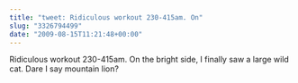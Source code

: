 ```yaml
---
title: "tweet: Ridiculous workout 230-415am. On"
slug: "3326794499"
date: "2009-08-15T11:21:48+00:00"
---
```

Ridiculous workout 230-415am. On the bright side, I finally saw a large wild cat. Dare I say mountain lion?